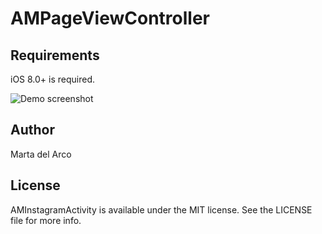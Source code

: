 # AMPageViewController


## Requirements

iOS 8.0+ is required.


![Demo screenshot](https://raw.github.com/delarcomarta/AMPageViewController/master/photo.gif)

## Author

Marta del Arco

## License

AMInstagramActivity is available under the MIT license. See the LICENSE file for more info.
